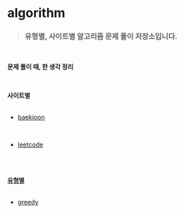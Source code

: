 # algorithm   

>### **유형별, 사이트별 알고리즘 문제 풀이 저장소입니다.**

<br>


**문제 풀이 때, 한 생각 정리**   

<br>

**사이트별**   
<br>

   
- <a href="https://github.com/jiyun1006/algorithm/blob/main/baekjoon/baek_comment.md ">baekjoon    

<br>

- <a href="https://github.com/jiyun1006/algorithm/blob/main/leetcode/leetcode_comment.md">leetcode   


<br><br>


**유형별**   
<br>

- <a href="https://github.com/jiyun1006/algorithm/blob/main/greedy/greedy_comment.md"> greedy

